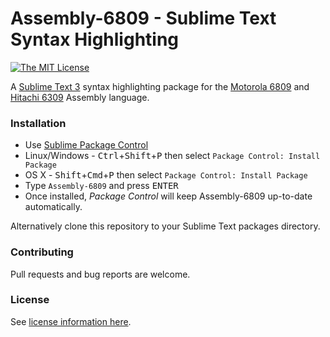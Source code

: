 # Assembly-6809 - Sublime Text Syntax Highlighting

[![The MIT License](https://img.shields.io/badge/license-MIT-green.svg?style=flat-square)](http://opensource.org/licenses/MIT)

A [Sublime Text 3][Sublime] syntax highlighting package for the [Motorola 6809][Motorola] and [Hitachi 6309][Hitachi] Assembly language.

### Installation
* Use [Sublime Package Control](http://wbond.net/sublime_packages/package_control "Sublime Package Control")
 * Linux/Windows - <kbd>Ctrl</kbd>+<kbd>Shift</kbd>+<kbd>P</kbd> then select `Package Control: Install Package`
 * OS X - <kbd>Shift</kbd>+<kbd>Cmd</kbd>+<kbd>P</kbd> then select `Package Control: Install Package`
* Type `Assembly-6809` and press <kbd>ENTER</kbd>
* Once installed, _Package Control_ will keep Assembly-6809 up-to-date automatically.

Alternatively clone this repository to your Sublime Text packages directory.

### Contributing

Pull requests and bug reports are welcome.

### License

See [license information here](LICENSE).

[Sublime]: https://www.sublimetext.com/
[Motorola]: https://en.wikipedia.org/wiki/Motorola_6809
[Hitachi]: https://en.wikipedia.org/wiki/Hitachi_6309
